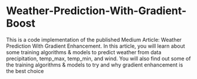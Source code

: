 # Weather-Prediction-With-Gradient-Boost
This is a code implementation of the published Medium Article: Weather Prediction With Gradient Enhancement.  In this article, you will learn about some training algorithms &amp; models to predict weather from data precipitation, temp_max, temp_min, and wind. You will also find out some of the training algorithms &amp; models to try and why gradient enhancement is the best choice
